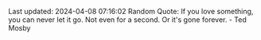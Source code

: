 Last updated: 2024-04-08 07:16:02
Random Quote: If you love something, you can never let it go. Not even for a second. Or it's gone forever. - Ted Mosby